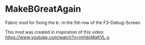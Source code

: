 # MakeBGreatAgain
Fabric mod for fixing the `B:` in the 5th row of the F3-Debug-Screen

This mod was created in inspiration of this video: https://www.youtube.com/watch?v=mHdxMqKVL-s
